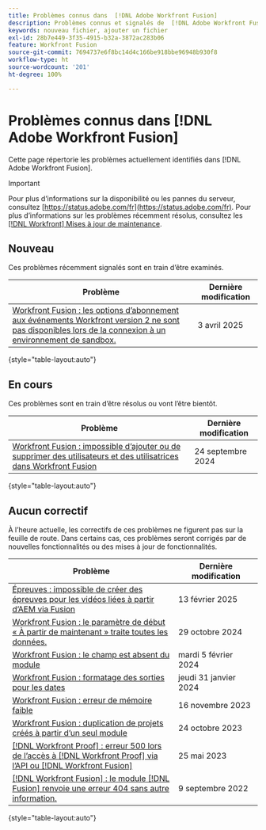 ```yaml
---
title: Problèmes connus dans  [!DNL Adobe Workfront Fusion]
description: Problèmes connus et signalés de  [!DNL Adobe Workfront Fusion]
keywords: nouveau fichier, ajouter un fichier
exl-id: 28b7e449-3f35-4915-b32a-3872ac283b06
feature: Workfront Fusion
source-git-commit: 7694737e6f8bc14d4c166be918bbe96948b930f8
workflow-type: ht
source-wordcount: '201'
ht-degree: 100%

---
```


# Problèmes connus dans [!DNL Adobe Workfront Fusion]

Cette page répertorie les problèmes actuellement identifiés dans [!DNL Adobe Workfront Fusion].

>[!IMPORTANT]
>
>Pour plus d’informations sur la disponibilité ou les pannes du serveur, consultez [https://status.adobe.com/fr](https://status.adobe.com/fr). Pour plus d’informations sur les problèmes récemment résolus, consultez les [[!DNL Workfront] Mises à jour de maintenance](../maintenance/current-updates.md).

## Nouveau

Ces problèmes récemment signalés sont en train d’être examinés.

| **Problème** | **Dernière modification** |
| -----------------------------------------------------------------| ----------------- |
| [Workfront Fusion : les options d’abonnement aux événements Workfront version 2 ne sont pas disponibles lors de la connexion à un environnement de sandbox.](/help/known-issues/known-issues-workfront-fusion/fusion-event-subs-v1-sandbox.md) | 3 avril 2025 |

{style="table-layout:auto"}

## En cours

Ces problèmes sont en train d’être résolus ou vont l’être bientôt.

| **Problème** | **Dernière modification** |
| -----------------------------------------------------------------| ----------------- |
| [Workfront Fusion : impossible d’ajouter ou de supprimer des utilisateurs et des utilisatrices dans Workfront Fusion](known-issues-workfront-fusion/fusion-cannot-manage-users.md) | 24 septembre 2024 |

{style="table-layout:auto"}

## Aucun correctif

À l’heure actuelle, les correctifs de ces problèmes ne figurent pas sur la feuille de route. Dans certains cas, ces problèmes seront corrigés par de nouvelles fonctionnalités ou des mises à jour de fonctionnalités.

| **Problème** | **Dernière modification** |
| -----------------------------------------------------------------| ----------------- |
| [Épreuves : impossible de créer des épreuves pour les vidéos liées à partir d’AEM via Fusion](/help/known-issues/known-issues-workfront/wf-proof-cannot-generate-aem-video.md) | 13 février 2025 |
| [Workfront Fusion : le paramètre de début « À partir de maintenant » traite toutes les données.](known-issues-workfront-fusion/fusion-from-now-on-processing-all-data.md) | 29 octobre 2024 |
| [Workfront Fusion : le champ est absent du module](known-issues-workfront-fusion/fusion-field-missing-watch-field.md) | mardi 5 février 2024 |
| [Workfront Fusion : formatage des sorties pour les dates](known-issues-workfront-fusion/fusion-output-formatting-for-dates.md) | jeudi 31 janvier 2024 |
| [Workfront Fusion : erreur de mémoire faible](known-issues-workfront-fusion/fusion-low-memory-error.md) | 16 novembre 2023 |
| [Workfront Fusion : duplication de projets créés à partir d’un seul module](known-issues-workfront-fusion/fusion-duplicate-projects-created.md) | 24 octobre 2023 |
| [[!DNL Workfront Proof] : erreur 500 lors de l’accès à [!DNL Workfront Proof] via l’API ou [!DNL Workfront Fusion]](known-issues-workfront-proof/proof-500-error-getallproofs.md) | 25 mai 2023 |
| [[!DNL Workfront Fusion] : le module  [!DNL Fusion] renvoie une erreur 404 sans autre information.](known-issues-workfront-fusion/fusion-404-error-no-description.md) | 9 septembre 2022 |

{style="table-layout:auto"}
